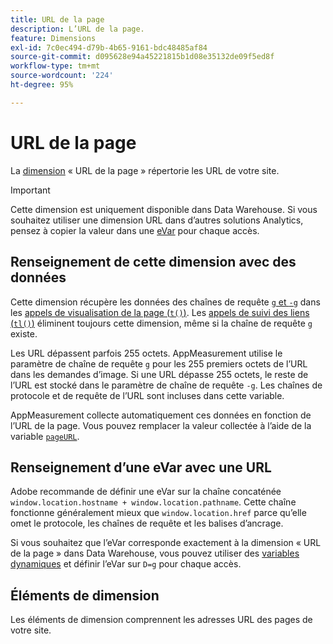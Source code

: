 ```yaml
---
title: URL de la page
description: L’URL de la page.
feature: Dimensions
exl-id: 7c0ec494-d79b-4b65-9161-bdc48485af84
source-git-commit: d095628e94a45221815b1d08e35132de09f5ed8f
workflow-type: tm+mt
source-wordcount: '224'
ht-degree: 95%

---
```


# URL de la page

La [dimension](overview.md) « URL de la page » répertorie les URL de votre site.

>[!IMPORTANT]
>
>Cette dimension est uniquement disponible dans Data Warehouse. Si vous souhaitez utiliser une dimension URL dans dʼautres solutions Analytics, pensez à copier la valeur dans une [eVar](evar.md) pour chaque accès.

## Renseignement de cette dimension avec des données

Cette dimension récupère les données des chaînes de requête [`g` et `-g`](/help/implement/validate/query-parameters.md) dans les [appels de visualisation de la page (`t()`)](/help/implement/vars/functions/t-method.md). Les [appels de suivi des liens (`tl()`)](/help/implement/vars/functions/tl-method.md) éliminent toujours cette dimension, même si la chaîne de requête `g` existe.

Les URL dépassent parfois 255 octets. AppMeasurement utilise le paramètre de chaîne de requête `g` pour les 255 premiers octets de l’URL dans les demandes d’image. Si une URL dépasse 255 octets, le reste de l’URL est stocké dans le paramètre de chaîne de requête `-g`. Les chaînes de protocole et de requête de l’URL sont incluses dans cette variable.

AppMeasurement collecte automatiquement ces données en fonction de lʼURL de la page. Vous pouvez remplacer la valeur collectée à lʼaide de la variable [`pageURL`](/help/implement/vars/page-vars/pageurl.md).

## Renseignement d’une eVar avec une URL

Adobe recommande de définir une eVar sur la chaîne concaténée `window.location.hostname + window.location.pathname`. Cette chaîne fonctionne généralement mieux que `window.location.href` parce qu’elle omet le protocole, les chaînes de requête et les balises d’ancrage.

Si vous souhaitez que l’eVar corresponde exactement à la dimension « URL de la page » dans Data Warehouse, vous pouvez utiliser des [variables dynamiques](/help/implement/vars/page-vars/dynamic-variables.md) et définir l’eVar sur `D=g` pour chaque accès.

## Éléments de dimension

Les éléments de dimension comprennent les adresses URL des pages de votre site.
